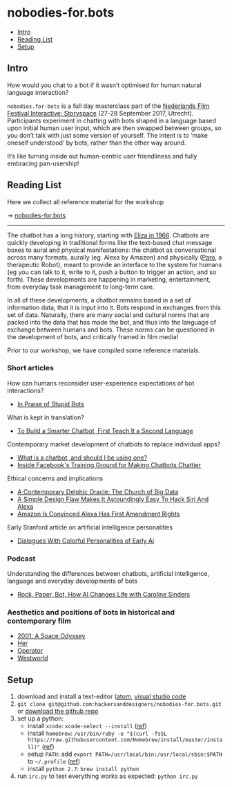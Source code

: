nobodies-for.bots
=================

* [Intro](#intro)
* [Reading List](#reading-list)
* [Setup](#setup)

## Intro

How would you chat to a bot if it wasn’t optimised for human natural language interaction?

`nobodies.for-bots` is a full day masterclass part of the [Nederlands Film Festival Interactive: Storyspace](https://www.filmfestival.nl/profs_nl/nff-interactive-storyspace/) (27-28 September 2017, Utrecht). Participants experiment in chatting with bots shaped in a language based upon initial human user input, which are then swapped between groups, so you don’t talk with just some version of yourself. The intent is to ‘make oneself understood’ by bots, rather than the other way around.

It’s like turning inside out human-centric user friendliness and fully embracing pan-usership!

## Reading List

Here we collect all reference material for the workshop  

→ [nobodies-for.bots](https://www.are.na/andre-fincato/nobodies-for-bots)  

* * *

The chatbot has a long history, starting with [Eliza in 1966](https://futurism.com/images/the-history-of-chatbots-infographic). Chatbots are quickly developing in traditional forms like the text-based chat message boxes to aural and physical manifestations: the chatbot as conversational across many formats, aurally (eg. Alexa by Amazon) and physically ([Paro](https://en.wikipedia.org/wiki/Paro_(robot)), a therapeutic Robot), meant to provide an interface to the system for humans (eg you can talk to it, write to it, push a button to trigger an action, and so forth). These developments are happening in marketing, entertainment, from everyday task management to long-term care. 

In all of these developments, a chatbot remains based in a set of information data, that it is input into it. Bots respond in exchanges from this set of data. Naturally, there are many social and cultural norms that are packed into the data that has made the bot, and thus into the language of exchange between humans and bots. These norms can be questioned in the development of bots, and critically framed in film media!

Prior to our workshop, we have compiled some reference materials. 

### Short articles

How can humans reconsider user-experience expectations of bot interactions? 

- [In Praise of Stupid Bots](http://nymag.com/selectall/2016/09/in-praise-of-stupid-bots.html)

What is kept in translation? 

- [To Build a Smarter Chatbot, First Teach It a Second Language](https://www.technologyreview.com/s/608382/to-build-a-smarter-chatbot-first-teach-it-a-second-language/)

Contemporary market development of chatbots to replace individual apps?  

- [What is a chatbot, and should I be using one?](https://www.theguardian.com/technology/2016/apr/06/what-is-chat-bot-kik-bot-shop-messaging-platform)
- [Inside Facebook's Training Ground for Making Chatbots Chattier](https://www.wired.com/2017/05/inside-facebooks-training-ground-making-chatbots-chattier/)

Ethical concerns and implications

- [A Contemporary Delphic Oracle: The Church of Big Data](http://www.furtherfield.org/features/contemporary-delphic-oracle-church-big-data)
- [A Simple Design Flaw Makes It Astoundingly Easy To Hack Siri And Alexa](https://www.fastcodesign.com/90139019/a-simple-design-flaw-makes-it-astoundingly-easy-to-hack-siri-and-alexa)
- [Amazon Is Convinced Alexa Has First Amendment Rights](https://futurism.com/amazon-protests-warrant-for-voice-recordings-between-its-ai-and-a-murder-suspect/)

Early Stanford article on artificial intelligence personalities

- [Dialogues With Colorful Personalities of Early Ai](https://web.stanford.edu/group/SHR/4-2/text/dialogues.html)

### Podcast

Understanding the differences between chatbots, artificial intelligence, language and everyday developments of bots

- [Rock, Paper, Bot, How AI Changes Life with Caroline Sinders](https://soundcloud.com/mindfulcyborgs/pending-mindful-cyborgs-episode-77)

### Aesthetics and positions of bots in historical and contemporary film

- [2001: A Space Odyssey](https://www.youtube.com/watch?v=qDrDUmuUBTo)
- [Her](https://www.youtube.com/watch?v=S7t4r2G2XCE)
- [Operator](https://www.youtube.com/watch?v=2PYaZxr0YRU)
- [Westworld](https://www.youtube.com/watch?v=IuS5huqOND4)

## Setup

1. download and install a text-editor ([atom](https://atom.io), [visual studio code](https://code.visualstudio.com)
2. `git clone git@github.com:hackersanddesigners/nobodies-for.bots.git` or [download the github repo](https://github.com/hackersanddesigners/nobodies-for.bots/archive/master.zip)
3. set up a python:
	- install `xcode`: `xcode-select --install` ([ref](http://osxdaily.com/2014/02/12/install-command-line-tools-mac-os-x/))
	- install `homebrew`: `/usr/bin/ruby -e "$(curl -fsSL https://raw.githubusercontent.com/Homebrew/install/master/install)"` ([ref](https://brew.sh/))
	- setup `PATH`: add `export PATH=/usr/local/bin:/usr/local/sbin:$PATH` to `~/.profile` ([ref](http://docs.python-guide.org/en/latest/starting/install/osx/))
	- install `python 2.7`: `brew install python`
4. run `irc.py` to test everything works as expected: `python irc.py`